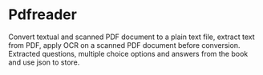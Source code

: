 # Pdfreader
Convert textual and scanned PDF document to a plain text file, extract text from PDF, apply OCR on a scanned PDF document before conversion.
Extracted questions, multiple choice options and answers from the book and use json to store.
